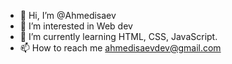 - 👋 Hi, I’m @Ahmedisaev
- 👀 I’m interested in Web dev
- 🌱 I’m currently learning HTML, CSS, JavaScript.
- 📫 How to reach me ahmedisaevdev@gmail.com

<!---
Ahmedisaev/Ahmedisaev is a ✨ special ✨ repository because its `README.md` (this file) appears on your GitHub profile.
You can click the Preview link to take a look at your changes.
--->
